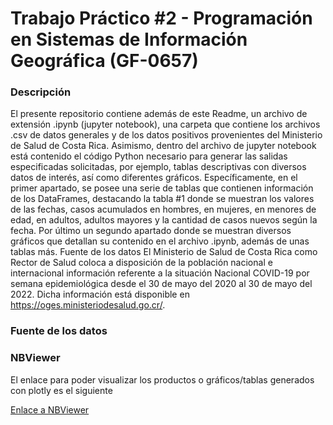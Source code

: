 # Trabajo Práctico #2 - Programación en Sistemas de Información Geográfica (GF-0657)

### Descripción

El presente repositorio contiene además de este Readme, un archivo de extensión .ipynb (jupyter notebook), una carpeta que contiene los archivos .csv de datos generales y de los datos positivos provenientes del Ministerio de Salud de Costa Rica.
Asimismo, dentro del archivo de jupyter notebook está contenido el código Python necesario para generar las salidas especificadas solicitadas, por ejemplo, tablas descriptivas con diversos datos de interés, así como diferentes gráficos. 
Específicamente, en el primer apartado, se posee una serie de tablas que contienen información de los DataFrames, destacando la tabla #1 donde se muestran los valores de las fechas, casos acumulados en hombres, en mujeres, en menores de edad, en adultos, adultos mayores y la cantidad de casos nuevos según la fecha.
Por último un segundo apartado donde se muestran diversos gráficos que detallan su contenido en el archivo .ipynb, además de unas tablas más.
Fuente de los datos
El Ministerio de Salud de Costa Rica como Rector de Salud coloca a disposición de la población nacional e internacional  información referente a la situación Nacional COVID-19 por semana epidemiológica desde el 30 de mayo del 2020 al 30 de mayo del 2022. Dicha información está disponible en https://oges.ministeriodesalud.go.cr/. 

### Fuente de los datos

### NBViewer

El enlace para poder visualizar los productos o gráficos/tablas generados con plotly es el siguiente

[Enlace a NBViewer](https://nbviewer.org/github/David-young99/Tarea02_PrograSIG2022/blob/main/Tarea2.ipynb)
